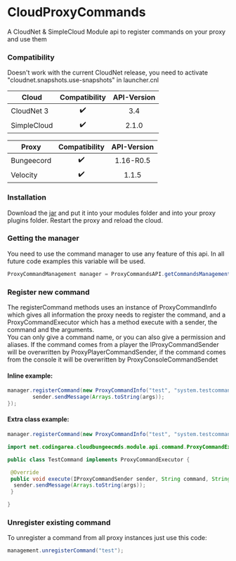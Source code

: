 # CloudProxyCommands
 A CloudNet & SimpleCloud Module api to register commands on your proxy and use them
 
### Compatibility
 Doesn't work with the current CloudNet release, you need to activate "cloudnet.snapshots.use-snapshots" in launcher.cnl

 | Cloud         | Compatibility | API-Version     |
 | ------------- |:-------------:| :-------------: |
 | CloudNet 3    | ✔️            | 3.4             |
 | SimpleCloud   | ✔️            | 2.1.0           |
 
 | Proxy         | Compatibility | API-Version     |
 | ------------- |:-------------:| :-------------: |
 | Bungeecord    | ✔️            | 1.16-R0.5       |
 | Velocity      | ✔️            | 1.1.5           |

### Installation
 Download the [jar](https://github.com/KxmischesDomi/CloudProxyCommands/releases/download/1.0/cloud-proxy-commands.jar) and put it into your modules folder and into your proxy plugins folder.
 Restart the proxy and reload the cloud.

### Getting the manager
 You need to use the command manager to use any feature of this api.
 In all future code examples this variable will be used.

```java
ProxyCommandManagement manager = ProxyCommandsAPI.getCommandsManagement();
```

### Register new command
 The registerCommand methods uses an instance of ProxyCommandInfo which gives all information the proxy needs to register the command, and a ProxyCommandExecutor which has a method execute with a sender, the command and the arguments.  
 You can only give a command name, or you can also give a permission and aliases.
 If the command comes from a player the IProxyCommandSender will be overwritten by ProxyPlayerCommandSender, if the command comes from the console it will be overwritten by ProxyConsoleCommandSendet
 
#### Inline example:

```java
manager.registerCommand(new ProxyCommandInfo("test", "system.testcommand", "t"), (sender, command, args) -> {
		sender.sendMessage(Arrays.toString(args));
});
```

#### Extra class example:

```java
manager.registerCommand(new ProxyCommandInfo("test", "system.testcommand", "t"), new TestCommand());
```

```java
import net.codingarea.cloudbungeecmds.module.api.command.ProxyCommandExecutor;

public class TestCommand implements ProxyCommandExecutor {

 @Override
 public void execute(IProxyCommandSender sender, String command, String[] args) {
  sender.sendMessage(Arrays.toString(args));
 }

}
```

### Unregister existing command

To unregister a command from all proxy instances just use this code:

```java
management.unregisterCommand("test");
```
